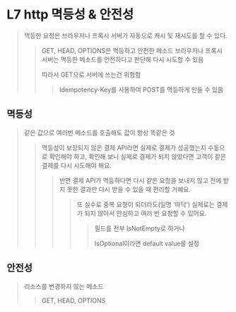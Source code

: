 # L7 http 멱등성 & 안전성

> 멱등한 요청은 브라우저나 프록시 서버가 자동으로 캐시 및 재시도를 할 수 있다.
>
> > GET, HEAD, OPTIONS은 멱등하고 안전한 메소드 브라우저나 프록시 서버는 멱등한 메소드를 안전하다고 판단해 다시 시도할 수 있음
> >
> > 따라서 GET으로 서버에 쓰는건 위험함
> >
> > > Idempotency-Key를 사용하여 POST를 멱등하게 만들 수 있음

## 멱등성

> 같은 값으로 여러번 메소드를 호출해도 값이 항상 똑같은 것
>
> > 멱등성이 보장되지 않은 결제 API라면 실제로 결제가 성공했는지 수동으로 확인해야 하고, 확인해 보니 실제로 결제가 되지 않았다면 고객이 같은 결제를 다시 시도해야 해요.
> >
> > > 반면 결제 API가 멱등하다면 다시 같은 요청을 보내지 않고 전에 받지 못한 결과만 다시 받을 수 있을 때 편리할 거예요.
> > >
> > > > 또 실수로 중복 요청이 되더라도(일명 ‘따닥’) 실제로는 결제가 되지 않아서 안심하고 여러 번 요청할 수 있어요.
> > > >
> > > > > 필드를 전부 IsNotEmpty로 하거나
> > > > >
> > > > > IsOptional이라면 default value를 설정

## 안전성

> 리소스를 변경하지 않는 메소드
>
> > GET, HEAD, OPTIONS
